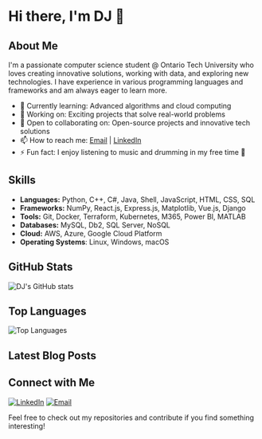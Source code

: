 # Hi there, I'm DJ 👋

## About Me

I'm a passionate computer science student @ Ontario Tech University who loves creating innovative solutions, working with data, and exploring new technologies. I have experience in various programming languages and frameworks and am always eager to learn more.

- 🌱 Currently learning: Advanced algorithms and cloud computing
- 💼 Working on: Exciting projects that solve real-world problems
- 🤝 Open to collaborating on: Open-source projects and innovative tech solutions
- 📫 How to reach me: [Email](mailto:dj.leamen@ontariotechu.com) | [LinkedIn](https://www.linkedin.com/in/djleamen)
- ⚡ Fun fact: I enjoy listening to music and drumming in my free time 🥁
## Skills

- **Languages:** Python, C++, C#, Java, Shell, JavaScript, HTML, CSS, SQL
- **Frameworks:** NumPy, React.js, Express.js, Matplotlib, Vue.js, Django
- **Tools:** Git, Docker, Terraform, Kubernetes, M365, Power BI, MATLAB
- **Databases:** MySQL, Db2, SQL Server, NoSQL
- **Cloud:** AWS, Azure, Google Cloud Platform
- **Operating Systems**: Linux, Windows, macOS

## GitHub Stats

![DJ's GitHub stats](https://github-readme-stats.vercel.app/api?username=djleamen&show_icons=true&theme=radical)

## Top Languages

![Top Languages](https://github-readme-stats.vercel.app/api/top-langs/?username=djleamen&layout=compact&theme=radical)

## Latest Blog Posts

<!-- BLOG-POST-LIST:START -->
<!-- BLOG-POST-LIST:END -->

## Connect with Me

[![LinkedIn](https://img.shields.io/badge/LinkedIn-0077B5?style=for-the-badge&logo=linkedin&logoColor=white)](https://www.linkedin.com/in/djleamen)
[![Email](https://img.shields.io/badge/Email-D14836?style=for-the-badge&logo=gmail&logoColor=white)](mailto:dj.leamen@ontariotechu.com)

Feel free to check out my repositories and contribute if you find something interesting!
